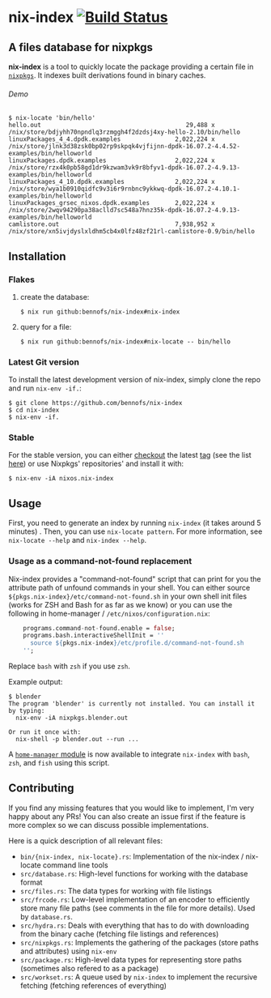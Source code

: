 # nix-index [![Build Status](https://travis-ci.org/bennofs/nix-index.svg?branch=master)](https://travis-ci.org/bennofs/nix-index)
## A files database for nixpkgs
**nix-index** is a tool to quickly locate the package providing a certain file in [`nixpkgs`](https://github.com/NixOS/nixpkgs). It indexes built derivations found in binary caches. 

###### Demo

```
$ nix-locate 'bin/hello'
hello.out                                        29,488 x /nix/store/bdjyhh70npndlq3rzmggh4f2dzdsj4xy-hello-2.10/bin/hello
linuxPackages_4_4.dpdk.examples               2,022,224 x /nix/store/jlnk3d38zsk0bp02rp9skpqk4vjfijnn-dpdk-16.07.2-4.4.52-examples/bin/helloworld
linuxPackages.dpdk.examples                   2,022,224 x /nix/store/rzx4k0pb58gd1dr9kzwam3vk9r8bfyv1-dpdk-16.07.2-4.9.13-examples/bin/helloworld
linuxPackages_4_10.dpdk.examples              2,022,224 x /nix/store/wya1b0910qidfc9v3i6r9rnbnc9ykkwq-dpdk-16.07.2-4.10.1-examples/bin/helloworld
linuxPackages_grsec_nixos.dpdk.examples       2,022,224 x /nix/store/2wqv94290pa38aclld7sc548a7hnz35k-dpdk-16.07.2-4.9.13-examples/bin/helloworld
camlistore.out                                7,938,952 x /nix/store/xn5ivjdyslxldhm5cb4x0lfz48zf21rl-camlistore-0.9/bin/hello
```
## Installation

### Flakes

1. create the database:

   ```
   $ nix run github:bennofs/nix-index#nix-index
   ```

2. query for a file:

   ```
   $ nix run github:bennofs/nix-index#nix-locate -- bin/hello
   ```

### Latest Git version

To install the latest development version of nix-index, simply clone the repo and run `nix-env -if.`:

```
$ git clone https://github.com/bennofs/nix-index
$ cd nix-index
$ nix-env -if.
```

### Stable

For the stable version, you can either [checkout](https://git-scm.com/docs/git-checkout) the latest [tag](https://git-scm.com/docs/git-tag) (see the list [here](https://github.com/bennofs/nix-index/tags)) or use Nixpkgs' repositories' and install it with:

```
$ nix-env -iA nixos.nix-index
```

## Usage
First, you need to generate an index by running `nix-index` (it takes around 5 minutes) . Then, you can use `nix-locate pattern`. For more information, see `nix-locate --help` and `nix-index --help`.

### Usage as a command-not-found replacement

Nix-index provides a "command-not-found" script that can print for you the attribute path of unfound commands in your shell. You can either source `${pkgs.nix-index}/etc/command-not-found.sh` in your own shell init files (works for ZSH and Bash for as far as we know) or you can use the following in home-manager / `/etc/nixos/configuration.nix`:

```nix
    programs.command-not-found.enable = false;
    programs.bash.interactiveShellInit = ''
      source ${pkgs.nix-index}/etc/profile.d/command-not-found.sh
    '';
```

Replace `bash` with `zsh` if you use `zsh`.

Example output:

```
$ blender
The program 'blender' is currently not installed. You can install it
by typing:
  nix-env -iA nixpkgs.blender.out

Or run it once with:
  nix-shell -p blender.out --run ...
```

A [`home-manager` module](https://nix-community.github.io/home-manager/options.html#opt-programs.nix-index.enable) is now available to integrate `nix-index` with `bash`, `zsh`, and `fish` using this script.

## Contributing
If you find any missing features that you would like to implement, I'm very happy about any PRs! You can also create an issue first if the feature is more complex so we can discuss possible implementations.

Here is a quick description of all relevant files:

* `bin/{nix-index, nix-locate}.rs`: Implementation of the nix-index / nix-locate command line tools
* `src/database.rs`: High-level functions for working with the database format
* `src/files.rs`: The data types for working with file listings
* `src/frcode.rs`: Low-level implementation of an encoder to efficiently store many file paths (see comments in the file for more details). Used by `database.rs`.
* `src/hydra.rs`: Deals with everything that has to do with downloading from the binary cache (fetching file listings and references)
* `src/nixpkgs.rs`: Implements the gathering of the packages (store paths and attributes) using `nix-env`
* `src/package.rs`: High-level data types for representing store paths (sometimes also refered to as a package)
* `src/workset.rs`: A queue used by `nix-index` to implement the recursive fetching (fetching references of everything)
